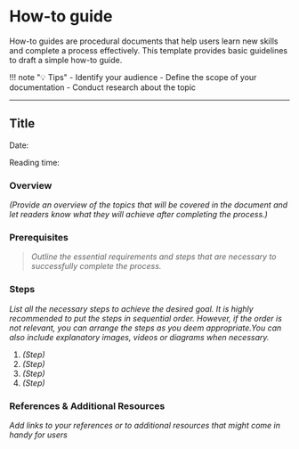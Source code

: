 # How-to guide 

How-to guides are procedural documents that help users learn new skills and complete a process effectively. This template provides basic guidelines to draft a simple how-to guide. 

!!! note "💡 Tips"
    - Identify your audience
    - Define the scope of your documentation
    - Conduct research about the topic

------
## Title

Date:                                                          

Reading time:

### Overview

 _(Provide an overview of the topics that will be covered in the document and let readers know what they will achieve after completing the process.)_

### Prerequisites

> _Outline the essential requirements and steps that are necessary to successfully complete the process._

### Steps

_List all the necessary steps to achieve the desired goal. It is highly recommended to put the steps in sequential order. However, if the order is not relevant, you can arrange the steps as you deem appropriate.You can also include explanatory images, videos or diagrams when necessary._

1. _(Step)_ 
2. _(Step)_
3. _(Step)_
4. _(Step)_

### References & Additional Resources
_Add links to your references or to additional resources that might come in handy for users_
